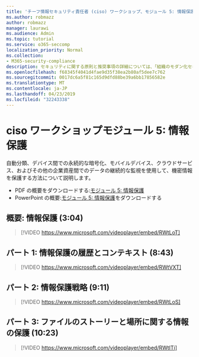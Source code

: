 ```yaml
---
title: 'チーフ情報セキュリティ責任者 (ciso) ワークショップ、モジュール 5: 情報保護'
ms.author: robmazz
author: robmazz
manager: laurawi
ms.audience: Admin
ms.topic: tutorial
ms.service: o365-seccomp
localization_priority: Normal
ms.collection:
- M365-security-compliance
description: セキュリティに関する原則と推奨事項の詳細については、「組織のモダン化セキュリティ」を参照してください。
ms.openlocfilehash: f68345f4041d4fae9d35f38ea2b80af5dee7c762
ms.sourcegitcommit: 0017dc6a5f81c165d9dfd88be39a6bb17856582e
ms.translationtype: MT
ms.contentlocale: ja-JP
ms.lasthandoff: 04/23/2019
ms.locfileid: "32243338"
---
```

# <a name="ciso-workshop-module-5-information-protection"></a>ciso ワークショップモジュール 5: 情報保護

自動分類、デバイス間での永続的な暗号化、モバイルデバイス、クラウドサービス、およびその他の企業資産間でのデータの継続的な監視を使用して、機密情報を保護する方法について説明します。

- PDF の概要をダウンロードする:[モジュール 5: 情報保護](media/ciso-workshop-5-information-protection-strategy.pdf)
- PowerPoint の概要:[モジュール 5: 情報保護](https://docs.microsoft.com/office365/securitycompliance/media/ciso-workshop-5-information-protection-strategy.pptx)をダウンロードする

## <a name="introduction-information-protection-304"></a>概要: 情報保護 (3:04)

> [!VIDEO https://www.microsoft.com/videoplayer/embed/RWtLoT]

## <a name="part-1-information-protection-history-and-context-843"></a>パート 1: 情報保護の履歴とコンテキスト (8:43)

> [!VIDEO https://www.microsoft.com/videoplayer/embed/RWtVXT]

## <a name="part-2-information-protection-strategy-911"></a>パート 2: 情報保護戦略 (9:11)

> [!VIDEO https://www.microsoft.com/videoplayer/embed/RWtLoS]

## <a name="part-3-story-of-a-file-and-protecting-information-anywhere-1023"></a>パート 3: ファイルのストーリーと場所に関する情報の保護 (10:23)

> [!VIDEO https://www.microsoft.com/videoplayer/embed/RWtITi]